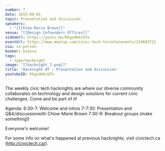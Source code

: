 ```yaml
---
number: 7
date: 2015-09-01
topic: Presentation and discussion
speakers:
  - "[[Chloe-Marie Brown]]"
venue: "[[Design Cofounders Offices]]"
videoUrl: https://youtu.be/KkgsdmbcbTo
eventUrl: https://www.meetup.com/civic-tech-toronto/events/224693721
via: in-person
booker: bianca
tags:
  - type/hacknight
image: "[[hacknight_7.png]]"
title: 'Hacknight #7 – Presentation and discussion'
youtubeID: KkgsdmbcbTo
---
```


The weekly civic tech hacknights are where our diverse community collaborates on technology and design solutions for current civic challenges. Come and be part of it!

Agenda:
6:30-7: Welcome and intros
7-7:30: Presentation and Q&A/discussionwith Chloe-Marie Brown
7:30-9: Breakout groups (make something!)

Everyone's welcome!

For some info on what's happened at previous hacknights, visit civictech.ca (http://civictech.ca/).